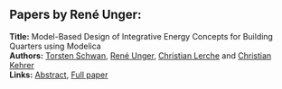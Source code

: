<h2>Papers by René Unger:</h2>
<p>
<b>Title:</b> Model-Based Design of Integrative Energy Concepts for Building Quarters using Modelica<br />
<b>Authors:</b> <a href="../authors/author_284.html">Torsten Schwan</a>, <a href="../authors/author_316.html">René Unger</a>, <a href="../authors/author_193.html">Christian Lerche</a> and <a href="../authors/author_159.html">Christian Kehrer</a><br />
<b>Links:</b> <a href="../abstracts/abstract_11.pdf">Abstract</a>, <a href="../submissions/ECP1409697_SchwanUngerLercheKehrer.pdf">Full paper</a>
</p>